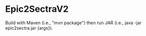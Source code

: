 # Epic2SectraV2
 
Build with Maven (i.e., "mvn package") then run JAR (i.e., java -jar epic2sectra.jar {args}).
